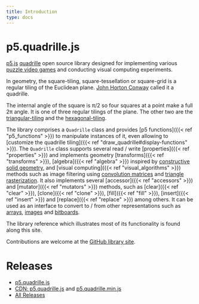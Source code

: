 ```yaml
---
title: Introduction
type: docs
---
```


# p5.quadrille.js

[p5.js](https://p5js.org/) [quadrille](https://en.wikipedia.org/wiki/Square_tiling) open source library designed for implementing various [puzzle video games](https://en.wikipedia.org/wiki/Puzzle_video_game) and conducting visual computing experiments.

In geometry, the square-tiling, square-tessellation or square-grid is a regular tiling of the Euclidean plane. [John Horton Conway](https://en.wikipedia.org/wiki/John_Horton_Conway) called it a quadrille.

The internal angle of the square is π/2 so four squares at a point make a full 2π angle. It is one of three regular tilings of the plane. The other two are the [triangular-tiling](https://en.wikipedia.org/wiki/Triangular_tiling) and the [hexagonal-tiling](https://en.wikipedia.org/wiki/Hexagonal_tiling).

The library comprises a `Quadrille` class and provides [p5 functions]({{< ref "p5_functions" >}}) to manipulate instances of it, even allowing to [customize the quadrille tiling]({{< ref "draw_quadrille#display-functions" >}}). The `Quadrille` class supports several read / write [properties]({{< ref "properties" >}}) and implements geometry [transforms]({{< ref "transforms" >}}), [algebra]({{< ref "algebra" >}}) inspired by [constructive solid geometry](https://en.wikipedia.org/wiki/Constructive_solid_geometry), and [visual computing]({{< ref "visual_algorithms" >}}) methods such as image filtering using [convolution matrices](https://en.wikipedia.org/wiki/Kernel_%28image_processing%29) and [triangle rasterization](https://fgiesen.wordpress.com/2013/02/06/the-barycentric-conspirac/). It also implements several [accessor]({{< ref "accessors" >}}) and [mutator]({{< ref "mutators" >}}) methods, such as [clear]({{< ref "clear" >}}), [clone]({{< ref "clone" >}}), [fill]({{< ref "fill" >}}), [insert]({{< ref "insert" >}}) and [replace]({{< ref "replace" >}}) among others. It can be used as an interface to convert to / from other representations such as [arrays](https://developer.mozilla.org/en-US/docs/Web/JavaScript/Reference/Global_Objects/Array), [images](https://p5js.org/reference/#/p5.Image) and [bitboards](https://en.wikipedia.org/wiki/Bitboard).

The library reference which illustrates most of its functionality is found along this site.

Contributions are welcome at the [GitHub library site](https://github.com/objetos/p5.quadrille.js).

# Releases

- [p5.quadrille.js](https://raw.githubusercontent.com/objetos/p5.quadrille.js/main/p5.quadrille.js)
- [CDN: p5.quadrille.js](https://cdn.jsdelivr.net/gh/objetos/p5.quadrille.js/p5.quadrille.js) and [p5.quadrille.min.js](https://cdn.jsdelivr.net/gh/objetos/p5.quadrille.js/p5.quadrille.min.js)
- [All Releases](https://github.com/objetos/p5.quadrille.js/releases)